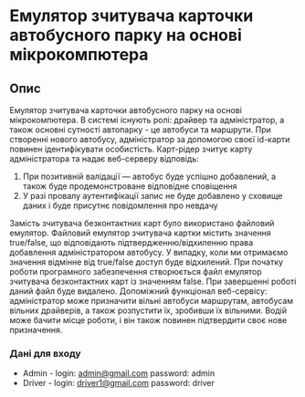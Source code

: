 # Емулятор зчитувача карточки автобусного парку на основі мікрокомпютера

## Опис

Емулятор зчитувача карточки автобусного парку на основі мікрокомпютера. В системі існують ролі: драйвер та адміністратор, а також основні сутності автопарку - це автобуси та маршрути. При створенні нового автобусу, адміністратор за допомогою своєї id-карти повинен ідентифікувати особистість. Карт-рідер зчитує карту адміністратора та надає веб-серверу відповідь:
  1) При позитивній валідації — автобус буде успішно добавлений, а також буде продемонстроване відповідне сповіщення
  2) У разі провалу аутентифікації запис не буде добавлено у сховище даних і буде присутнє повідомлення про невдачу

Замість зчитувача безконтактних карт було використано файловий емулятор. Файловий емулятор зчитувача картки містить значення true/false, що відповідають підтвердженню/відхиленню права добавлення адміністратором автобусу. У випадку, коли ми отримаємо значення відмінне від true/false доступ буде відхилений. При початку роботи програмного забезпечення створюється файл емулятор зчитувача безконтактних карт із значенням false. При завершенні роботі даний файл буде видалено.
  Допоміжний функціонал веб-сервісу: адміністратор може призначити вільні автобуси маршрутам, автобусам вільних драйверів, а також розпустити їх, зробивши їх вільними. Водій може бачити місце роботи, і він також повинен підтвердити своє нове призначення.

### Дані для входу
- Admin - login: admin@gmail.com password: admin
- Driver - login: driver1@gmail.com password: driver

